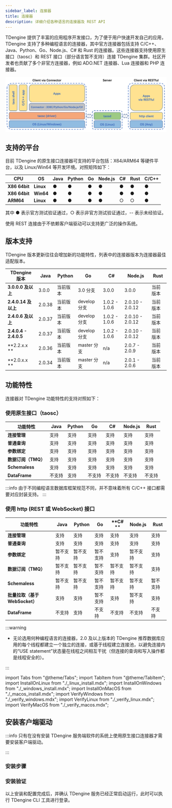 ```yaml
---
sidebar_label: 连接器
title: 连接器
description: 详细介绍各种语言的连接器及 REST API
---
```


TDengine 提供了丰富的应用程序开发接口，为了便于用户快速开发自己的应用，TDengine 支持了多种编程语言的连接器，其中官方连接器包括支持 C/C++、Java、Python、Go、Node.js、C# 和 Rust 的连接器。这些连接器支持使用原生接口（taosc）和 REST 接口（部分语言暂不支持）连接 TDengine 集群。社区开发者也贡献了多个非官方连接器，例如 ADO.NET 连接器、Lua 连接器和 PHP 连接器。

![TDengine Database connector architecture](./connector.webp)

## 支持的平台

目前 TDengine 的原生接口连接器可支持的平台包括：X64/ARM64 等硬件平台，以及 Linux/Win64 等开发环境。对照矩阵如下：

| **CPU**        | **OS**    | **Java** | **Python** | **Go** | **Node.js** | **C#** | **Rust** | C/C++ |
| -------------- | --------- | -------- | ---------- | ------ | ----------- | ------ | -------- | ----- |
| **X86 64bit**  | **Linux** | ●        | ●          | ●      | ●           | ●      | ●        | ●     |
| **X86 64bit**  | **Win64** | ●        | ●          | ●      | ●           | ●      | ●        | ●     |
| **ARM64**      | **Linux** | ●        | ●          | ●      | ●           | ○      | ○        | ●     |

其中 ● 表示官方测试验证通过，○ 表示非官方测试验证通过，-- 表示未经验证。

使用 REST 连接由于不依赖客户端驱动可以支持更广泛的操作系统。

## 版本支持

TDengine 版本更新往往会增加新的功能特性，列表中的连接器版本为连接器最佳适配版本。

| **TDengine 版本**     | **Java** | **Python** | **Go**       | **C#**        | **Node.js**     | **Rust** |
| --------------------- | -------- | ---------- | ------------ | ------------- | --------------- | -------- |
| **3.0.0.0 及以上**    | 3.0.0    | 当前版本   | 3.0 分支     | 3.0.0         | 3.0.0           | 当前版本 |
| **2.4.0.14 及以上**   | 2.0.38   | 当前版本   | develop 分支 | 1.0.2 - 1.0.6 | 2.0.10 - 2.0.12 | 当前版本 |
| **2.4.0.6 及以上**    | 2.0.37   | 当前版本   | develop 分支 | 1.0.2 - 1.0.6 | 2.0.10 - 2.0.12 | 当前版本 |
| **2.4.0.4 - 2.4.0.5** | 2.0.37   | 当前版本   | develop 分支 | 1.0.2 - 1.0.6 | 2.0.10 - 2.0.12 | 当前版本 |
| **2.2.x.x **          | 2.0.36   | 当前版本   | master 分支  | n/a           | 2.0.7 - 2.0.9   | 当前版本 |
| **2.0.x.x **          | 2.0.34   | 当前版本   | master 分支  | n/a           | 2.0.1 - 2.0.6   | 当前版本 |

## 功能特性

连接器对 TDengine 功能特性的支持对照如下：

### 使用原生接口（taosc）

| **功能特性**        | **Java** | **Python** | **Go** | **C#** | **Node.js** | **Rust** |
| ------------------- | -------- | ---------- | ------ | ------ | ----------- | -------- |
| **连接管理**        | 支持     | 支持       | 支持   | 支持   | 支持        | 支持     |
| **普通查询**        | 支持     | 支持       | 支持   | 支持   | 支持        | 支持     |
| **参数绑定**        | 支持     | 支持       | 支持   | 支持   | 支持        | 支持     |
| **数据订阅（TMQ）** | 支持     | 支持       | 支持   | 支持   | 支持        | 支持     |
| **Schemaless**      | 支持     | 支持       | 支持   | 支持   | 支持        | 支持     |
| **DataFrame**       | 不支持   | 支持       | 不支持 | 不支持 | 不支持      | 不支持   |

:::info
由于不同编程语言数据库框架规范不同，并不意味着所有 C/C++ 接口都需要对应封装支持。
:::

### 使用 http (REST 或 WebSocket) 接口

| **功能特性**                   | **Java** | **Python** | **Go**   | **C# **  | **Node.js** | **Rust** |
| ------------------------------ | -------- | ---------- | -------- | -------- | ----------- | -------- |
| **连接管理**                   | 支持     | 支持       | 支持     | 支持     | 支持        | 支持     |
| **普通查询**                   | 支持     | 支持       | 支持     | 支持     | 支持        | 支持     |
| **参数绑定**                   | 暂不支持 | 暂不支持   | 暂不支持 | 支持     | 暂不支持    | 支持     |
| **数据订阅（TMQ）**            | 暂不支持 | 暂不支持   | 暂不支持 | 暂不支持 | 暂不支持    | 支持     |
| **Schemaless**                 | 暂不支持 | 暂不支持   | 暂不支持 | 暂不支持 | 暂不支持    | 暂不支持 |
| **批量拉取（基于 WebSocket）** | 支持     | 支持       | 暂不支持 | 支持     | 暂不支持    | 支持     |
| **DataFrame**                  | 不支持   | 支持       | 不支持   | 不支持   | 不支持      | 不支持   |

:::warning

- 无论选用何种编程语言的连接器，2.0 及以上版本的 TDengine 推荐数据库应用的每个线程都建立一个独立的连接，或基于线程建立连接池，以避免连接内的“USE statement”状态量在线程之间相互干扰（但连接的查询和写入操作都是线程安全的）。

:::

import Tabs from "@theme/Tabs";
import TabItem from "@theme/TabItem";
import InstallOnLinux from "./_linux_install.mdx";
import InstallOnWindows from "./_windows_install.mdx";
import InstallOnMacOS from "./_macos_install.mdx";
import VerifyWindows from "./_verify_windows.mdx";
import VerifyLinux from "./_verify_linux.mdx";
import VerifyMacOS from "./_verify_macos.mdx";

## 安装客户端驱动

:::info
只有在没有安装 TDengine 服务端软件的系统上使用原生接口连接器才需要安装客户端驱动。

:::

### 安装步骤

<Tabs defaultValue="linux" groupId="os">
  <TabItem value="linux" label="Linux">
    <InstallOnLinux />
  </TabItem>
  <TabItem value="windows" label="Windows">
    <InstallOnWindows />
  </TabItem>
  <TabItem value="macos" label="MacOS">
    <InstallOnMacOS />
  </TabItem>
</Tabs>

### 安装验证

以上安装和配置完成后，并确认 TDengine 服务已经正常启动运行，此时可以执行 TDengine CLI 工具进行登录。

<Tabs defaultValue="linux" groupId="os">
  <TabItem value="linux" label="Linux">
    <VerifyLinux />
  </TabItem>
  <TabItem value="windows" label="Windows">
    <VerifyWindows />
  </TabItem>
  <TabItem value="macos" label="MacOS">
    <VerifyMacOS />
  </TabItem>
</Tabs>


